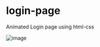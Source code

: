 # login-page
Animated Login page using html-css


![image](https://user-images.githubusercontent.com/103619494/224473238-672c7866-486a-444e-acea-5c4ea799f147.png)
